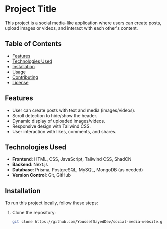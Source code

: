# Project Title

This project is a social media-like application where users can create posts, upload images or videos, and interact with each other's content.

## Table of Contents

- [Features](#features)
- [Technologies Used](#technologies-used)
- [Installation](#installation)
- [Usage](#usage)
- [Contributing](#contributing)
- [License](#license)

## Features

- User can create posts with text and media (images/videos).
- Scroll detection to hide/show the header.
- Dynamic display of uploaded images/videos.
- Responsive design with Tailwind CSS.
- User interaction with likes, comments, and shares.

## Technologies Used

- **Frontend**: HTML, CSS, JavaScript, Tailwind CSS, ShadCN
- **Backend**: Next.js
- **Database**: Prisma, PostgreSQL, MySQL, MongoDB (as needed)
- **Version Control**: Git, GitHub

## Installation

To run this project locally, follow these steps:

1. Clone the repository:
   ```bash
   git clone https://github.com/YoussefSayedDev/social-media-website.git
   ```
